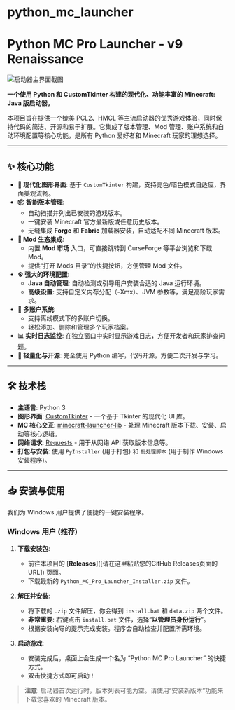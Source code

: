 # python_mc_launcher
# Python MC Pro Launcher - v9 Renaissance

![启动器主界面截图]([请在这里粘贴您的启动器主界面截图的URL])

**一个使用 Python 和 CustomTkinter 构建的现代化、功能丰富的 Minecraft: Java 版启动器。**

本项目旨在提供一个媲美 PCL2、HMCL 等主流启动器的优秀游戏体验，同时保持代码的简洁、开源和易于扩展。它集成了版本管理、Mod 管理、账户系统和自动环境配置等核心功能，是所有 Python 爱好者和 Minecraft 玩家的理想选择。

---

## ✨ 核心功能

*   **🚀 现代化图形界面**: 基于 `CustomTkinter` 构建，支持亮色/暗色模式自适应，界面美观流畅。
*   **📦 智能版本管理**:
    *   自动扫描并列出已安装的游戏版本。
    *   一键安装 Minecraft 官方最新版或任意历史版本。
    *   无缝集成 **Forge** 和 **Fabric** 加载器安装，自动适配不同 Minecraft 版本。
*   **🧩 Mod 生态集成**:
    *   内置 **Mod 市场** 入口，可直接跳转到 CurseForge 等平台浏览和下载 Mod。
    *   提供“打开 Mods 目录”的快捷按钮，方便管理 Mod 文件。
*   **⚙️ 强大的环境配置**:
    *   **Java 自动管理**: 自动检测或引导用户安装合适的 Java 运行环境。
    *   **高级设置**: 支持自定义内存分配（-Xmx）、JVM 参数等，满足高阶玩家需求。
*   **👤 多账户系统**:
    *   支持离线模式下的多账户切换。
    *   轻松添加、删除和管理多个玩家档案。
*   **📊 实时日志监控**: 在独立窗口中实时显示游戏日志，方便开发者和玩家排查问题。
*   **💾 轻量化与开源**: 完全使用 Python 编写，代码开源，方便二次开发与学习。

---

## 🛠️ 技术栈

*   **主语言**: Python 3
*   **图形界面**: [CustomTkinter](https://github.com/TomSchimansky/CustomTkinter ) - 一个基于 Tkinter 的现代化 UI 库。
*   **MC 核心交互**: [minecraft-launcher-lib](https://github.com/Minecraft-Technik-Wiki/minecraft-launcher-lib ) - 处理 Minecraft 版本下载、安装、启动等核心逻辑。
*   **网络请求**: [Requests](https://requests.readthedocs.io/en/latest/ ) - 用于从网络 API 获取版本信息等。
*   **打包与安装**: 使用 `PyInstaller` (用于打包) 和 `批处理脚本` (用于制作 Windows 安装程序)。

---

## 📥 安装与使用

我们为 Windows 用户提供了便捷的一键安装程序。

### Windows 用户 (推荐)

1.  **下载安装包**:
    *   前往本项目的 [**Releases**]([请在这里粘贴您的GitHub Releases页面的URL]) 页面。
    *   下载最新的 `Python_MC_Pro_Launcher_Installer.zip` 文件。

2.  **解压并安装**:
    *   将下载的 `.zip` 文件解压，你会得到 `install.bat` 和 `data.zip` 两个文件。
    *   **非常重要**: 右键点击 `install.bat` 文件，选择“**以管理员身份运行**”。
    *   根据安装向导的提示完成安装。程序会自动检查并配置所需环境。

3.  **启动游戏**:
    *   安装完成后，桌面上会生成一个名为 “Python MC Pro Launcher” 的快捷方式。
    *   双击快捷方式即可启动！

> **注意**: 启动器首次运行时，版本列表可能为空。请使用“安装新版本”功能来下载您喜欢的 Minecraft 版本。
